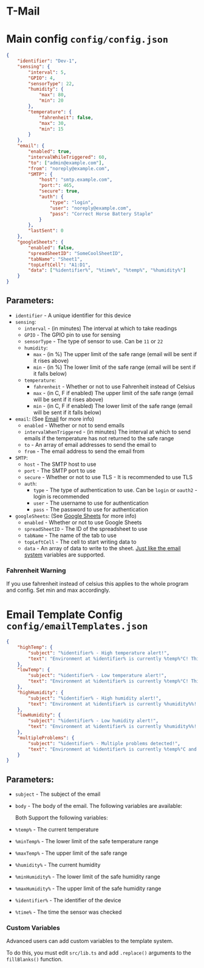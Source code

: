 # T-Mail

# Main config `config/config.json`

```json
{
    "identifier": "Dev-1",
    "sensing": {
        "interval": 5,
        "GPIO": 4,
        "sensorType": 22,
        "humidity": {
            "max": 80,
            "min": 20
        },
        "temperature": {
            "fahrenheit": false,
            "max": 30,
            "min": 15
        }
    },
    "email": {
        "enabled": true,
        "intervalWhileTriggered": 60,
        "to": ["admin@example.com"],
        "from": "noreply@example.com",
        "SMTP": {
            "host": "smtp.example.com",
            "port:": 465,
            "secure": true,
            "auth": {
                "type": "login",
                "user": "noreply@example.com",
                "pass": "Correct Horse Battery Staple"
            }
        },
        "lastSent": 0
    },
    "googleSheets": {
        "enabled": false,
        "spreadSheetID": "SomeCoolSheetID",
        "tabName": "Sheet1",
        "topLeftCell": "A1:D1",
        "data": ["%identifier%", "%time%", "%temp%", "%humidity%"]
    }
}
```

## Parameters:

-   `identifier` - A unique identifier for this device
-   `sensing`:
    -   `interval` - (in minutes) The interval at which to take readings
    -   `GPIO` - The GPIO pin to use for sensing
    -   `sensorType` - The type of sensor to use. Can be `11` or `22`
    -   `humidity`:
        -   `max` - (in %) The upper limit of the safe range (email will be sent if it rises above)
        -   `min` - (in %) The lower limit of the safe range (email will be sent if it falls below)
    -   `temperature`:
        -   `fahrenheit` - Whether or not to use Fahrenheit instead of Celsius
        -   `max` - (in C, F if enabled) The upper limit of the safe range (email will be sent if it rises above)
        -   `min` - (in C, F if enabled) The lower limit of the safe range (email will be sent if it falls below)
-   `email`: (See [Email](Email.md) for more info)
    -   `enabled` - Whether or not to send emails
    -   `intervalWhenTriggered` - (in minutes) The interval at which to send emails if the temperature has not returned to the safe range
    -   `to` - An array of email addresses to send the email to
    -   `from` - The email address to send the email from
-   `SMTP`:
    -   `host` - The SMTP host to use
    -   `port` - The SMTP port to use
    -   `secure` - Whether or not to use TLS - It is recommended to use TLS
    -   `auth`:
        -   `type` - The type of authentication to use. Can be `login` or `oauth2` - login is recommended
        -   `user` - The username to use for authentication
        -   `pass` - The password to use for authentication
-   `googleSheets`: (See [Google Sheets](GoogleSheets.md) for more info)
    -   `enabled` - Whether or not to use Google Sheets
    -   `spreadSheetID` - The ID of the spreadsheet to use
    -   `tabName` - The name of the tab to use
    -   `topLeftCell` - The cell to start writing data to
    -   `data` - An array of data to write to the sheet. [Just like the email system](Email.md) variables are supported.

### Fahrenheit Warning

If you use fahrenheit instead of celsius this applies to the whole program and config. Set min and max accordingly.

# Email Template Config `config/emailTemplates.json`

```json
{
    "highTemp": {
        "subject": "%identifier% - High temperature alert!",
        "text": "Environment at %identifier% is currently %temp%°C! This is above of your defined threshold of %maxTemp%°C. Please investigate."
    },
    "lowTemp": {
        "subject": "%identifier% - Low temperature alert!",
        "text": "Environment at %identifier% is currently %temp%°C! This is below of your defined threshold of %minTemp%°C. Please investigate."
    },
    "highHumidity": {
        "subject": "%identifier% - High humidity alert!",
        "text": "Environment at %identifier% is currently %humidity%%! This is above of your defined threshold of %maxHumidity%%. Please investigate."
    },
    "lowHumidity": {
        "subject": "%identifier% - Low humidity alert!",
        "text": "Environment at %identifier% is currently %humidity%%! This is below of your defined threshold of %minHumidity%%. Please investigate."
    },
    "multipleProblems": {
        "subject": "%identifier% - Multiple problems detected!",
        "text": "Environment at %identifier% is currently %temp%°C and %humidity%%! This is outside of your defined thresholds of %minTemp%°C - %maxTemp%°C and %minHumidity%% - %maxHumidity%%. Please investigate."
    }
}
```

## Parameters:

-   `subject` - The subject of the email
-   `body` - The body of the email. The following variables are available:

    Both Support the following variables:

-   `%temp%` - The current temperature
-   `%minTemp%` - The lower limit of the safe temperature range
-   `%maxTemp%` - The upper limit of the safe range
-   `%humidity%` - The current humidity
-   `%minHumidity%` - The lower limit of the safe humidity range
-   `%maxHumidity%` - The upper limit of the safe humidity range
-   `%identifier%` - The identifier of the device
-   `%time%` - The time the sensor was checked

### Custom Variables

Advanced users can add custom variables to the template system.

To do this, you must edit `src/lib.ts` and add `.replace()` arguments to the `fillBlanks()` function.
